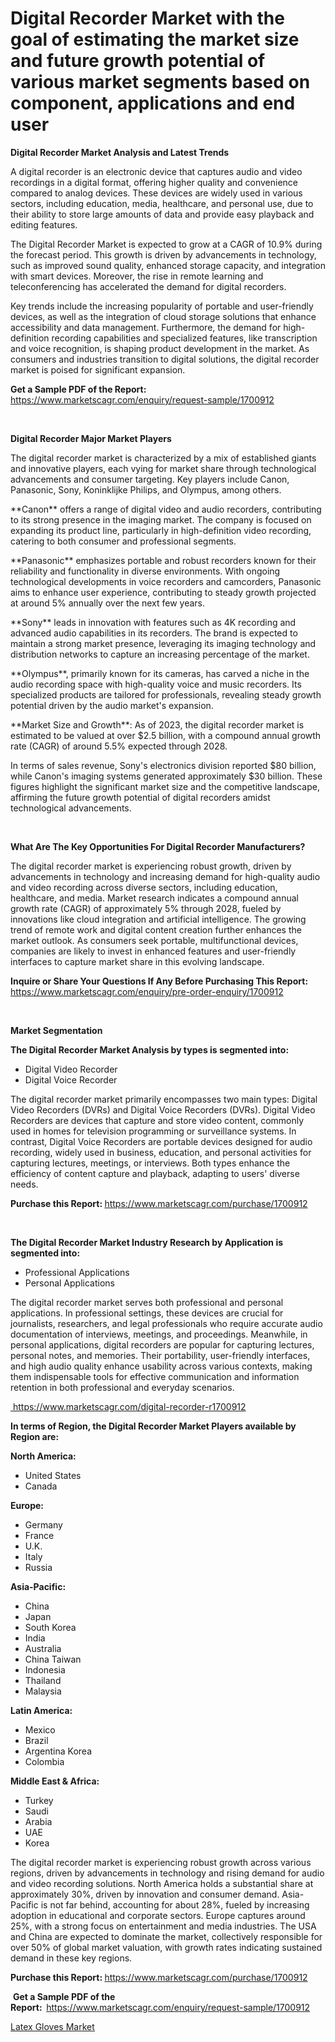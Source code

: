 <p><h1>Digital Recorder Market with the goal of estimating the market size and future growth potential of various market segments based on component, applications and end user</h1></p><p><strong>Digital Recorder Market Analysis and Latest Trends</strong></p>
<p><p>A digital recorder is an electronic device that captures audio and video recordings in a digital format, offering higher quality and convenience compared to analog devices. These devices are widely used in various sectors, including education, media, healthcare, and personal use, due to their ability to store large amounts of data and provide easy playback and editing features.</p><p>The Digital Recorder Market is expected to grow at a CAGR of 10.9% during the forecast period. This growth is driven by advancements in technology, such as improved sound quality, enhanced storage capacity, and integration with smart devices. Moreover, the rise in remote learning and teleconferencing has accelerated the demand for digital recorders. </p><p>Key trends include the increasing popularity of portable and user-friendly devices, as well as the integration of cloud storage solutions that enhance accessibility and data management. Furthermore, the demand for high-definition recording capabilities and specialized features, like transcription and voice recognition, is shaping product development in the market. As consumers and industries transition to digital solutions, the digital recorder market is poised for significant expansion.</p></p>
<p><strong>Get a Sample PDF of the Report:&nbsp;</strong> <a href="https://www.marketscagr.com/enquiry/request-sample/1700912?utm_campaign=1889&utm_medium=2&utm_source=Github&utm_content=ia&utm_term=07022025&utm_id=digital-recorder">https://www.marketscagr.com/enquiry/request-sample/1700912</a></p>
<p>&nbsp;</p>
<p><strong>Digital Recorder Major Market Players</strong></p>
<p><p>The digital recorder market is characterized by a mix of established giants and innovative players, each vying for market share through technological advancements and consumer targeting. Key players include Canon, Panasonic, Sony, Koninklijke Philips, and Olympus, among others. </p><p>**Canon** offers a range of digital video and audio recorders, contributing to its strong presence in the imaging market. The company is focused on expanding its product line, particularly in high-definition video recording, catering to both consumer and professional segments. </p><p>**Panasonic** emphasizes portable and robust recorders known for their reliability and functionality in diverse environments. With ongoing technological developments in voice recorders and camcorders, Panasonic aims to enhance user experience, contributing to steady growth projected at around 5% annually over the next few years.</p><p>**Sony** leads in innovation with features such as 4K recording and advanced audio capabilities in its recorders. The brand is expected to maintain a strong market presence, leveraging its imaging technology and distribution networks to capture an increasing percentage of the market.</p><p>**Olympus**, primarily known for its cameras, has carved a niche in the audio recording space with high-quality voice and music recorders. Its specialized products are tailored for professionals, revealing steady growth potential driven by the audio market's expansion.</p><p>**Market Size and Growth**: As of 2023, the digital recorder market is estimated to be valued at over $2.5 billion, with a compound annual growth rate (CAGR) of around 5.5% expected through 2028. </p><p>In terms of sales revenue, Sony's electronics division reported $80 billion, while Canon's imaging systems generated approximately $30 billion. These figures highlight the significant market size and the competitive landscape, affirming the future growth potential of digital recorders amidst technological advancements.</p></p>
<p>&nbsp;</p>
<p><strong>What Are The Key Opportunities For Digital Recorder Manufacturers?</strong></p>
<p><p>The digital recorder market is experiencing robust growth, driven by advancements in technology and increasing demand for high-quality audio and video recording across diverse sectors, including education, healthcare, and media. Market research indicates a compound annual growth rate (CAGR) of approximately 5% through 2028, fueled by innovations like cloud integration and artificial intelligence. The growing trend of remote work and digital content creation further enhances the market outlook. As consumers seek portable, multifunctional devices, companies are likely to invest in enhanced features and user-friendly interfaces to capture market share in this evolving landscape.</p></p>
<p><strong>Inquire or Share Your Questions If Any Before Purchasing This Report:</strong> <a href="https://www.marketscagr.com/enquiry/pre-order-enquiry/1700912?utm_campaign=1889&utm_medium=2&utm_source=Github&utm_content=ia&utm_term=07022025&utm_id=digital-recorder">https://www.marketscagr.com/enquiry/pre-order-enquiry/1700912</a></p>
<p>&nbsp;</p>
<p><strong>Market Segmentation</strong></p>
<p><strong>The Digital Recorder Market Analysis by types is segmented into:</strong></p>
<p><ul><li>Digital Video Recorder</li><li>Digital Voice Recorder</li></ul></p>
<p><p>The digital recorder market primarily encompasses two main types: Digital Video Recorders (DVRs) and Digital Voice Recorders (DVRs). Digital Video Recorders are devices that capture and store video content, commonly used in homes for television programming or surveillance systems. In contrast, Digital Voice Recorders are portable devices designed for audio recording, widely used in business, education, and personal activities for capturing lectures, meetings, or interviews. Both types enhance the efficiency of content capture and playback, adapting to users' diverse needs.</p></p>
<p><strong>Purchase this Report:&nbsp;</strong><a href="https://www.marketscagr.com/purchase/1700912?utm_campaign=1889&utm_medium=2&utm_source=Github&utm_content=ia&utm_term=07022025&utm_id=digital-recorder">https://www.marketscagr.com/purchase/1700912</a></p>
<p>&nbsp;</p>
<p><strong>The Digital Recorder Market Industry Research by Application is segmented into:</strong></p>
<p><ul><li>Professional Applications</li><li>Personal Applications</li></ul></p>
<p><p>The digital recorder market serves both professional and personal applications. In professional settings, these devices are crucial for journalists, researchers, and legal professionals who require accurate audio documentation of interviews, meetings, and proceedings. Meanwhile, in personal applications, digital recorders are popular for capturing lectures, personal notes, and memories. Their portability, user-friendly interfaces, and high audio quality enhance usability across various contexts, making them indispensable tools for effective communication and information retention in both professional and everyday scenarios.</p></p>
<p><a href="https://www.marketscagr.com/digital-recorder-r1700912?utm_campaign=1889&utm_medium=2&utm_source=Github&utm_content=ia&utm_term=07022025&utm_id=digital-recorder">&nbsp;https://www.marketscagr.com/digital-recorder-r1700912</a></p>
<p><strong>In terms of Region, the Digital Recorder Market Players available by Region are:</strong></p>
<p>
    <p> <strong> North America: </strong>
        <ul>
            <li>United States</li>
            <li>Canada</li>
        </ul>
        </p> 
    <p> <strong> Europe: </strong>
        <ul>
            <li>Germany</li>
            <li>France</li>
            <li>U.K.</li>
            <li>Italy</li>
            <li>Russia</li>
        </ul>
        </p> 
    <p> <strong> Asia-Pacific: </strong>
        <ul>
            <li>China</li>
            <li>Japan</li>
            <li>South Korea</li>
            <li>India</li>
            <li>Australia</li>
            <li>China Taiwan</li>
            <li>Indonesia</li>
            <li>Thailand</li>
            <li>Malaysia</li>
        </ul>
        </p> 
    <p> <strong> Latin America: </strong>
        <ul>
            <li>Mexico</li>
            <li>Brazil</li>
            <li>Argentina Korea</li>
            <li>Colombia</li>
        </ul>
        </p> 
    <p> <strong> Middle East & Africa: </strong>
        <ul>
            <li>Turkey</li>
            <li>Saudi</li>
            <li>Arabia</li>
            <li>UAE</li>
            <li>Korea</li>
        </ul>
    </p>
    </p>
<p><p>The digital recorder market is experiencing robust growth across various regions, driven by advancements in technology and rising demand for audio and video recording solutions. North America holds a substantial share at approximately 30%, driven by innovation and consumer demand. Asia-Pacific is not far behind, accounting for about 28%, fueled by increasing adoption in educational and corporate sectors. Europe captures around 25%, with a strong focus on entertainment and media industries. The USA and China are expected to dominate the market, collectively responsible for over 50% of global market valuation, with growth rates indicating sustained demand in these key regions.</p></p>
<p><strong>Purchase this Report: </strong><a href="https://www.marketscagr.com/purchase/1700912?utm_campaign=1889&utm_medium=2&utm_source=Github&utm_content=ia&utm_term=07022025&utm_id=digital-recorder">https://www.marketscagr.com/purchase/1700912</a></p>
<p>&nbsp;<strong>Get a Sample PDF of the Report:&nbsp;&nbsp;</strong><a href="https://www.marketscagr.com/enquiry/request-sample/1700912?utm_campaign=1889&utm_medium=2&utm_source=Github&utm_content=ia&utm_term=07022025&utm_id=digital-recorder">https://www.marketscagr.com/enquiry/request-sample/1700912</a></p>
<p><strong></strong></p>
<p><p><a href="https://github.com/globismark/Market-Research-Report-List-6/blob/main/latex-gloves-market.md?utm_campaign=1889&utm_medium=2&utm_source=Github&utm_content=ia&utm_term=07022025&utm_id=digital-recorder">Latex Gloves Market</a></p></p>
